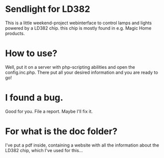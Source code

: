 # Sendlight for LD382
This is a little weekend-project webinterface to control lamps and lights powered by a LD382 chip. this chip is mostly found in e.g. Magic Home products.

# How to use?
Well, put it on a server with php-scripting abilities and open the config.inc.php. There put all your desired information and you are ready to go!

# I found a bug.
Good for you. File a report. Maybe I'll fix it.

# For what is the doc folder?
I've put a pdf inside, containing a website with all the information about the LD382 chip, which I've used for this...

